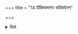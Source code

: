 +++
title = "14 दीक्षिष्यमाणाः सन्निवपेरन्"

+++

<details><summary>थिते</summary>

दीक्षिष्यमाणाः सन्निवपेरन् १४
</details>
